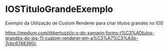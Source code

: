 # IOSTituloGrandeExemplo
Exemplo da Utilização de Custom Renderer para criar titulos grandes no IOS

https://medium.com/@bertuzzi/o-x-do-xamarin-forms-t%C3%ADtulos-grandes-do-ios-11-custom-renderer-em-a%C3%A7%C3%A3o-7cbc6748390c
